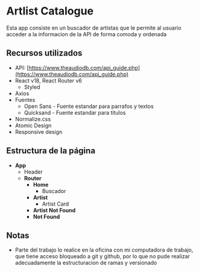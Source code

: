 # Artlist Catalogue

Esta app consiste en un buscador de artistas que le permite al usuario acceder a la informacion de la API de forma comoda y ordenada

## Recursos utilizados

- API: [https://www.theaudiodb.com/api_guide.php](https://www.theaudiodb.com/api_guide.php)
- React v18, React Router v6
    - Styled
- Axios
- Fuentes
    - Open Sans - Fuente estandar para parrafos y textos
    - Quicksand - Fuente estandar para títulos
- Normalize.css
- Atomic Design
- Responsive design
## **Estructura de la página**

- **App**
    - Header
    - **Router**
        - **Home**
            - Buscador
        - **Artist**
            - Artist Card
        - **Artist Not Found**
        - **Not Found**

## Notas
- Parte del trabajo lo realice en la oficina con mi computadora de trabajo, que tiene acceso bloqueado a git y github, por lo que no pude realizar adecuadamente la estructuracion de ramas y versionado
